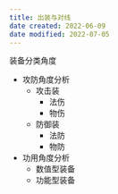 ```yaml
---
title: 出装与对线
date created: 2022-06-09
date modified: 2022-07-05
---
```

装备分类角度
- 攻防角度分析
	- 攻击装
		- 法伤
		- 物伤
	- 防御装
		- 法防
		- 物防
- 功用角度分析
	- 数值型装备
	- 功能型装备
